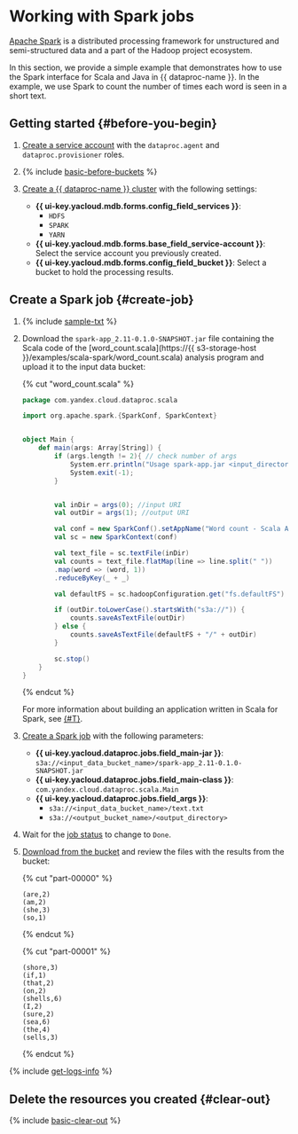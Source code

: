 # Working with Spark jobs

[Apache Spark](https://spark.apache.org/) is a distributed processing framework for unstructured and semi-structured data and a part of the Hadoop project ecosystem.

In this section, we provide a simple example that demonstrates how to use the Spark interface for Scala and Java in {{ dataproc-name }}. In the example, we use Spark to count the number of times each word is seen in a short text.

## Getting started {#before-you-begin}

1. [Create a service account](../../iam/operations/sa/create.md) with the `dataproc.agent` and `dataproc.provisioner` roles.

1. {% include [basic-before-buckets](../../_includes/data-processing/tutorials/basic-before-buckets.md) %}

1. [Create a {{ dataproc-name }} cluster](../operations/cluster-create.md) with the following settings:

    * **{{ ui-key.yacloud.mdb.forms.config_field_services }}**:
        * `HDFS`
        * `SPARK`
        * `YARN`
    * **{{ ui-key.yacloud.mdb.forms.base_field_service-account }}**: Select the service account you previously created.
    * **{{ ui-key.yacloud.mdb.forms.config_field_bucket }}**: Select a bucket to hold the processing results.

## Create a Spark job {#create-job}

1. {% include [sample-txt](../../_includes/data-processing/tutorials/sample-txt.md) %}

1. Download the `spark-app_2.11-0.1.0-SNAPSHOT.jar` file containing the Scala code of the [word_count.scala](https://{{ s3-storage-host }}/examples/scala-spark/word_count.scala) analysis program and upload it to the input data bucket:

    {% cut "word_count.scala" %}

    ```scala
    package com.yandex.cloud.dataproc.scala

    import org.apache.spark.{SparkConf, SparkContext}


    object Main {
        def main(args: Array[String]) {
            if (args.length != 2){ // check number of args
                System.err.println("Usage spark-app.jar <input_directory> <output_directory>");
                System.exit(-1);
            }


            val inDir = args(0); //input URI
            val outDir = args(1); //output URI

            val conf = new SparkConf().setAppName("Word count - Scala App")
            val sc = new SparkContext(conf)

            val text_file = sc.textFile(inDir)
            val counts = text_file.flatMap(line => line.split(" "))
            .map(word => (word, 1))
            .reduceByKey(_ + _)

            val defaultFS = sc.hadoopConfiguration.get("fs.defaultFS")

            if (outDir.toLowerCase().startsWith("s3a://")) {
                counts.saveAsTextFile(outDir)
            } else {
                counts.saveAsTextFile(defaultFS + "/" + outDir)
            }

            sc.stop()
        }
    }
    ```

    {% endcut %}

    For more information about building an application written in Scala for Spark, see [{#T}](./run-spark-job.md#spark-submit).

1. [Create a Spark job](../operations/jobs-spark#create) with the following parameters:

    * **{{ ui-key.yacloud.dataproc.jobs.field_main-jar }}**: `s3a://<input_data_bucket_name>/spark-app_2.11-0.1.0-SNAPSHOT.jar`
    * **{{ ui-key.yacloud.dataproc.jobs.field_main-class }}**: `com.yandex.cloud.dataproc.scala.Main`
    * **{{ ui-key.yacloud.dataproc.jobs.field_args }}**:
        * `s3a://<input_data_bucket_name>/text.txt`
        * `s3a://<output_bucket_name>/<output_directory>`

1. Wait for the [job status](../operations/jobs-spark.md#get-info) to change to `Done`.

1. [Download from the bucket](../../storage/operations/objects/download.md) and review the files with the results from the bucket:

    {% cut "part-00000" %}

    ```text
    (are,2)
    (am,2)
    (she,3)
    (so,1)
    ```

    {% endcut %}

    {% cut "part-00001" %}

    ```text
    (shore,3)
    (if,1)
    (that,2)
    (on,2)
    (shells,6)
    (I,2)
    (sure,2)
    (sea,6)
    (the,4)
    (sells,3)
    ```

    {% endcut %}

{% include [get-logs-info](../../_includes/data-processing/note-info-get-logs.md) %}

## Delete the resources you created {#clear-out}

{% include [basic-clear-out](../../_includes/data-processing/tutorials/basic-clear-out.md) %}
